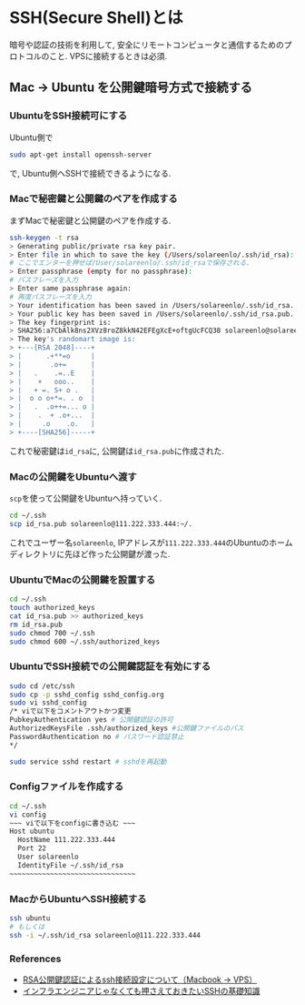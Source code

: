 # SSH(Secure Shell)とは
暗号や認証の技術を利用して, 安全にリモートコンピュータと通信するためのプロトコルのこと.
VPSに接続するときは必須.

## Mac -> Ubuntu を公開鍵暗号方式で接続する
### UbuntuをSSH接続可にする
Ubuntu側で
```bash
sudo apt-get install openssh-server
```
で, Ubuntu側へSSHで接続できるようになる.

### Macで秘密鍵と公開鍵のペアを作成する
まずMacで秘密鍵と公開鍵のペアを作成する.
```bash
ssh-keygen -t rsa
> Generating public/private rsa key pair.
> Enter file in which to save the key (/Users/solareenlo/.ssh/id_rsa):
# ここでエンターを押せば/User/solareenlo/.ssh/id_rsaで保存される.
> Enter passphrase (empty for no passphrase):
# パスフレーズを入力
> Enter same passphrase again:
# 再度パスフレーズを入力
> Your identification has been saved in /Users/solareenlo/.ssh/id_rsa.
> Your public key has been saved in /Users/solareenlo/.ssh/id_rsa.pub.
> The key fingerprint is:
> SHA256:a7CbAlk8ns2XVz8roZ8kkN42EFEgXcE+oftgUcFCQ38 solareenlo@solareenlo-mbp13.local
> The key's randomart image is:
> +---[RSA 2048]----+
> |      .+**=o     |
> |       .o+=      |
> |   .    .=..E    |
> |    +   ooo..    |
> |   + =. S+ o .   |
> |  o o o+*=. . o  |
> |   .  .o++=... o |
> |    .  + .o+...  |
> |     .o    .o.   |
> +----[SHA256]-----+
```
これで秘密鍵は`id_rsa`に, 公開鍵は`id_rsa.pub`に作成された.

### Macの公開鍵をUbuntuへ渡す
`scp`を使って公開鍵をUbuntuへ持っていく.
```bash
cd ~/.ssh
scp id_rsa.pub solareenlo@111.222.333.444:~/.
```
これでユーザー名`solareenlo`, IPアドレスが`111.222.333.444`のUbuntuのホームディレクトリに先ほど作った公開鍵が渡った.

### UbuntuでMacの公開鍵を設置する
```bash
cd ~/.ssh
touch authorized_keys
cat id_rsa.pub >> authorized_keys
rm id_rsa.pub
sudo chmod 700 ~/.ssh
sudo chmod 600 ~/.ssh/authorized_keys
```

### UbuntuでSSH接続での公開鍵認証を有効にする
```bash
sudo cd /etc/ssh
sudo cp -p sshd_config sshd_config.org
sudo vi sshd_config
/* viで以下をコメントアウトかつ変更
PubkeyAuthentication yes # 公開鍵認証の許可
AuthorizedKeysFile .ssh/authorized_keys #公開鍵ファイルのパス
PasswordAuthentication no # パスワード認証禁止
*/

sudo service sshd restart # sshdを再起動
```

### Configファイルを作成する
```bash
cd ~/.ssh
vi config
~~~ viで以下をconfigに書き込む ~~~
Host ubuntu
  HostName 111.222.333.444
  Port 22
  User solareenlo
  IdentityFile ~/.ssh/id_rsa
~~~~~~~~~~~~~~~~~~~~~~~~~~~~~~~
```

### MacからUbuntuへSSH接続する
```bash
ssh ubuntu
# もしくは
ssh -i ~/.ssh/id_rsa solareenlo@111.222.333.444
```

### References
- [RSA公開鍵認証によるssh接続設定について（Macbook -> VPS）](https://qiita.com/m1220/items/9dc3856bbcf985577023)
- [インフラエンジニアじゃなくても押さえておきたいSSHの基礎知識](https://qiita.com/tag1216/items/5d06bad7468f731f590e)
